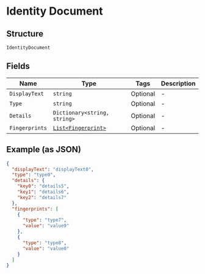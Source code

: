
# Identity Document

## Structure

`IdentityDocument`

## Fields

| Name | Type | Tags | Description |
|  --- | --- | --- | --- |
| `DisplayText` | `string` | Optional | - |
| `Type` | `string` | Optional | - |
| `Details` | `Dictionary<string, string>` | Optional | - |
| `Fingerprints` | [`List<Fingerprint>`](../../doc/models/fingerprint.md) | Optional | - |

## Example (as JSON)

```json
{
  "displayText": "displayText0",
  "type": "type0",
  "details": {
    "key0": "details5",
    "key1": "details6",
    "key2": "details7"
  },
  "fingerprints": [
    {
      "type": "type7",
      "value": "value9"
    },
    {
      "type": "type8",
      "value": "value0"
    }
  ]
}
```

